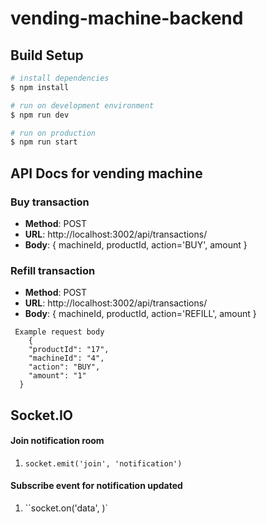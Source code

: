 # vending-machine-backend

## Build Setup

```bash
# install dependencies
$ npm install

# run on development environment
$ npm run dev

# run on production
$ npm run start
```

## API Docs for vending machine
### Buy transaction
 - **Method**: POST
 - **URL**: http://localhost:3002/api/transactions/
 - **Body**: { machineId, productId, action='BUY', amount }
 
### Refill transaction
 - **Method**: POST
 - **URL**: http://localhost:3002/api/transactions/
 - **Body**: { machineId, productId, action='REFILL', amount }
```
 Example request body
	{
    "productId": "17",
    "machineId": "4",
    "action": "BUY",
    "amount": "1"
  }
```
## Socket.IO
#### Join notification room
1. `socket.emit('join', 'notification')`
#### Subscribe event for notification updated
1. ``socket.on('data', <handler function>)`
